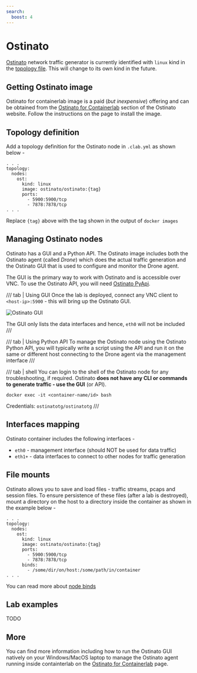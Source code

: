 ```yaml
---
search:
  boost: 4
---
```

# Ostinato

[Ostinato](https://ostinato.org/) network traffic generator is currently identified with `linux` kind in the [topology file](../topo-def-file.md). This will change to its own kind in the future.

## Getting Ostinato image
Ostinato for containerlab image is a paid (_but inexpensive_) offering and can be obtained from the [Ostinato for Containerlab](https://ostinato.org/pricing/clab) section of the Ostinato website. Follow the instructions on the page to install the image.

## Topology definition
Add a topology definition for the Ostinato node in `.clab.yml` as shown below -
```
. . .
topology:
  nodes:
    ost:
      kind: linux
      image: ostinato/ostinato:{tag}
      ports:
        - 5900:5900/tcp
        - 7878:7878/tcp
. . .
```

Replace `{tag}` above with the tag shown in the output of `docker images`

## Managing Ostinato nodes
Ostinato has a GUI and a Python API. The Ostinato image includes both the Ostinato agent (called _Drone_) which does the actual traffic generation and the Ostinato GUI that is used to configure and monitor the Drone agent.

The GUI is the primary way to work with Ostinato and is accessible over VNC. To use the Ostinato API, you will need [Ostinato PyApi](https://ostinato.org/pricing/pyapi).

/// tab | Using GUI
Once the lab is deployed, connect any VNC client to `<host-ip>:5900` - this will bring up the Ostinato GUI.

![Ostinato GUI](https://ostinato.org/images/ostinato-clab.png)

The GUI only lists the data interfaces and hence, `eth0` will not be included
///

/// tab | Using Python API
To manage the Ostinato node using the Ostinato Python API, you will typically write a script using the API and run it on the same or different host connecting to the Drone agent via the management interface
///

/// tab | shell
You can login to the shell of the Ostinato node for any troubleshooting, if required.
Ostinato **does not have any CLI or commands to generate traffic - use the GUI** (or API).
```
docker exec -it <container-name/id> bash
```
Credentials: `ostinatotg/ostinatotg`
///


## Interfaces mapping
Ostinato container includes the following interfaces -

* `eth0` - management interface (should NOT be used for data traffic)
* `eth1+` - data interfaces to connect to other nodes for traffic generation

## File mounts
Ostinato allows you to save and load files - traffic streams, pcaps and session files. To ensure persistence of these files (after a lab is destroyed), mount a directory on the host to a directory inside the container as shown in the example below -
```
. . .
topology:
  nodes:
    ost:
      kind: linux
      image: ostinato/ostinato:{tag}
      ports:
        - 5900:5900/tcp
        - 7878:7878/tcp
      binds:
        - /some/dir/on/host:/some/path/in/container
. . .
```

You can read more about [node binds](../nodes/#binds)

## Lab examples
TODO

## More
You can find more information including how to run the Ostinato GUI natively on your Windows/MacOS laptop to manage the Ostinato agent running inside containterlab on the [Ostinato for Containerlab](https://ostinato.org/pricing/clab) page.
